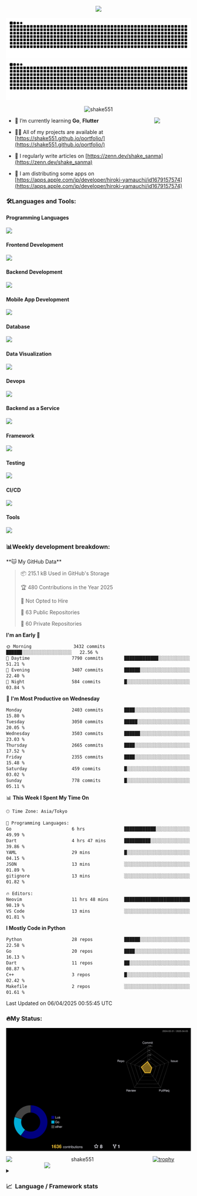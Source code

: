 <p align="center"><img src="https://capsule-render.vercel.app/api?type=waving&color=gradient&height=300&section=header&text=Hi%20I'm%20shake&fontSize=90&animation=fadeIn&fontAlignY=38&desc=Welcome%20To%20Shake's%20GitHub%20Profile%20&descAlignY=51&descAlign=62"></p>

<p align="center">
  <img src="https://raw.githubusercontent.com/shake551/shake551/output/github-contribution-grid-snake-dark.svg#gh-dark-mode-only" />
  <img src="https://raw.githubusercontent.com/shake551/shake551/output/github-contribution-grid-snake.svg#gh-light-mode-only" />
</p>


<p align="center">
  <img src="https://komarev.com/ghpvc/?username=shake551&label=Profile%20views&color=0e75b6&style=flat" alt="shake551" />
</p>

<img src="https://media.giphy.com/media/hvRJCLFzcasrR4ia7z/giphy.gif" width="100" align="right">

- 🌱 I’m currently learning **Go**, **Flutter**

- 👨‍💻 All of my projects are available at [https://shake551.github.io/portfolio/](https://shake551.github.io/portfolio/)

- 📝 I regularly write articles on [https://zenn.dev/shake_sanma](https://zenn.dev/shake_sanma)

- 🍏 I am distributing some apps on [https://apps.apple.com/jp/developer/hiroki-yamauchi/id1679157574](https://apps.apple.com/jp/developer/hiroki-yamauchi/id1679157574)


<h3 align="left">🛠️Languages and Tools:</h3>
<h4 align="left">Programming Languages</h4>
<img src="https://skillicons.dev/icons?i=go,java,lua,js,ts,c,cs,cpp,php,ruby,rust,py">

<h4 align="left">Frontend Development</h4>
<img src="https://skillicons.dev/icons?i=nextjs,react,vue,html,css,bootstrap,pug,tailwind">

<h4 align="left">Backend Development</h4>
<img src="https://skillicons.dev/icons?i=graphql,express,prisma,kafka,kotlin,nodejs,spring,nginx">

<h4 align="left">Mobile App Development</h4>
<img src="https://skillicons.dev/icons?i=dart,flutter">

<h4 align="left">Database</h4>
<img src="https://skillicons.dev/icons?i=mysql,postgres,redis,sqlite,dynamodb">

<h4 align="left">Data Visualization</h4>
<img src="https://skillicons.dev/icons?i=grafana">

<h4 align="left">Devops</h4>
<img src="https://skillicons.dev/icons?i=docker,kubernetes,gcp,aws,bash,azure,jenkins,vercel">

<h4 align="left">Backend as a Service</h4>
<img src="https://skillicons.dev/icons?i=firebase,heroku">

<h4 align="left">Framework</h4>
<img src="https://skillicons.dev/icons?i=django,laravel,fastapi,rails,remix,flask">

<h4 align="left">Testing</h4>
<img src="https://skillicons.dev/icons?i=jest,selenium,">

<h4 align="left">CI/CD</h4>
<img src="https://skillicons.dev/icons?i=githubactions,jenkins,">

<h4 align="left">Tools</h4>
<img src="https://skillicons.dev/icons?i=github,git,postman,linux,prometheus,md,matlab,blender,xd,ai,">

<br>

<h3 align="left">📊Weekly development breakdown:</h3>
<!--START_SECTION:waka-->
**🐱 My GitHub Data** 

> 📦 215.1 kB Used in GitHub's Storage 
 > 
> 🏆 480 Contributions in the Year 2025
 > 
> 🚫 Not Opted to Hire
 > 
> 📜 63 Public Repositories 
 > 
> 🔑 60 Private Repositories 
 > 
**I'm an Early 🐤** 

```text
🌞 Morning                3432 commits        ██████░░░░░░░░░░░░░░░░░░░   22.56 % 
🌆 Daytime                7790 commits        █████████████░░░░░░░░░░░░   51.21 % 
🌃 Evening                3407 commits        ██████░░░░░░░░░░░░░░░░░░░   22.40 % 
🌙 Night                  584 commits         █░░░░░░░░░░░░░░░░░░░░░░░░   03.84 % 
```
📅 **I'm Most Productive on Wednesday** 

```text
Monday                   2403 commits        ████░░░░░░░░░░░░░░░░░░░░░   15.80 % 
Tuesday                  3050 commits        █████░░░░░░░░░░░░░░░░░░░░   20.05 % 
Wednesday                3503 commits        ██████░░░░░░░░░░░░░░░░░░░   23.03 % 
Thursday                 2665 commits        ████░░░░░░░░░░░░░░░░░░░░░   17.52 % 
Friday                   2355 commits        ████░░░░░░░░░░░░░░░░░░░░░   15.48 % 
Saturday                 459 commits         █░░░░░░░░░░░░░░░░░░░░░░░░   03.02 % 
Sunday                   778 commits         █░░░░░░░░░░░░░░░░░░░░░░░░   05.11 % 
```


📊 **This Week I Spent My Time On** 

```text
🕑︎ Time Zone: Asia/Tokyo

💬 Programming Languages: 
Go                       6 hrs               ████████████░░░░░░░░░░░░░   49.99 % 
Dart                     4 hrs 47 mins       ██████████░░░░░░░░░░░░░░░   39.86 % 
YAML                     29 mins             █░░░░░░░░░░░░░░░░░░░░░░░░   04.15 % 
JSON                     13 mins             ░░░░░░░░░░░░░░░░░░░░░░░░░   01.89 % 
gitignore                13 mins             ░░░░░░░░░░░░░░░░░░░░░░░░░   01.82 % 

🔥 Editors: 
Neovim                   11 hrs 48 mins      █████████████████████████   98.19 % 
VS Code                  13 mins             ░░░░░░░░░░░░░░░░░░░░░░░░░   01.81 % 
```

**I Mostly Code in Python** 

```text
Python                   28 repos            ██████░░░░░░░░░░░░░░░░░░░   22.58 % 
Go                       20 repos            ████░░░░░░░░░░░░░░░░░░░░░   16.13 % 
Dart                     11 repos            ██░░░░░░░░░░░░░░░░░░░░░░░   08.87 % 
C++                      3 repos             █░░░░░░░░░░░░░░░░░░░░░░░░   02.42 % 
Makefile                 2 repos             ░░░░░░░░░░░░░░░░░░░░░░░░░   01.61 % 
```




 Last Updated on 06/04/2025 00:55:45 UTC
<!--END_SECTION:waka-->


<h3 align="left">🔥My Status:</h3>

<p align="center">
  <img src="./profile-3d-contrib/profile-night-rainbow.svg" align="center" width="550">
</p>
  
<p align="center">
<img src="https://github-readme-streak-stats.herokuapp.com/?user=shake551&theme=highcontrast" alt="shake551" align="left" width="400">
<img src="https://github-readme-stats.vercel.app/api?username=shake551&count_private=true&show_icons=true&theme=highcontrast" align="right" width="400">
</p>

[![trophy](https://github-profile-trophy.vercel.app/?username=shake551&theme=darkhub&column=8)](https://github.com/ryo-ma/github-profile-trophy)

<details>
  <summary><h3>📈&nbsp;&nbsp;Language&nbsp;/&nbsp;Framework stats</h3></summary>
  <br/>
  <a href='https://profile.codersrank.io/user/shake551/'>
    <img src='http://cr-skills-chart-widget.azurewebsites.net/api/api?username=shake551' width="800">
  </a>

</details>
